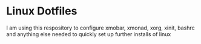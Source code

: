 # Linux Dotfiles

I am using this respository to configure xmobar, xmonad, xorg, xinit, bashrc and anything else needed to quickly set up further installs of linux

